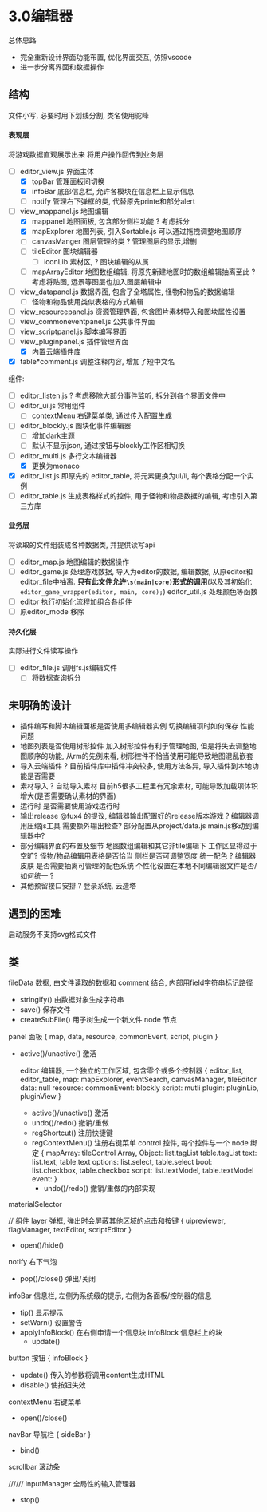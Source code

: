 # 3.0编辑器

总体思路  
+ 完全重新设计界面功能布置, 优化界面交互, 仿照vscode
+ 进一步分离界面和数据操作

## 结构

文件小写, 必要时用下划线分割, 类名使用驼峰

#### 表现层

将游戏数据直观展示出来
将用户操作回传到业务层

- [ ] editor_view.js 界面主体
    - [x] topBar 管理面板间切换
    - [x] infoBar 底部信息栏, 允许各模块在信息栏上显示信息
    - [ ] notify 管理右下弹框的类, 代替原先printe和部分alert
- [ ] view_mappanel.js 地图编辑
    - [x] mappanel 地图面板, 包含部分侧栏功能 ? 考虑拆分
    - [x] mapExplorer 地图列表, 引入Sortable.js 可以通过拖拽调整地图顺序
    - [ ] canvasManger 图层管理的类 ? 管理图层的显示,增删
    - [ ] tileEditor 图块编辑器
        - [ ] iconLib 素材区,  ? 图块编辑的从属
    - [ ] mapArrayEditor 地图数组编辑, 将原先新建地图时的数组编辑抽离至此 
    ? 考虑将贴图, 远景等图层也加入图层编辑中
- [ ] view_datapanel.js 数据界面, 包含了全塔属性, 怪物和物品的数据编辑
    - [ ] 怪物和物品使用类似表格的方式编辑
- [ ] view_resourcepanel.js 资源管理界面, 包含图片素材导入和图块属性设置
- [ ] view_commoneventpanel.js 公共事件界面
- [ ] view_scriptpanel.js 脚本编写界面
- [ ] view_pluginpanel.js 插件管理界面
    - [x] 内置云端插件库
- [x] table\*comment.js 调整注释内容, 增加了短中文名

组件:

- [ ] editor_listen.js ? 考虑移除大部分事件监听, 拆分到各个界面文件中
- [ ] editor_ui.js 常用组件
    - [ ] contextMenu 右键菜单类, 通过传入配置生成
- [ ] editor_blockly.js 图块化事件编辑器
    - [ ] 增加dark主题
    - [ ] 默认不显示json, 通过按钮与blockly工作区相切换
- [ ] editor_multi.js 多行文本编辑器
    - [x] 更换为monaco
- [x] editor_list.js 即原先的 editor_table, 将元素更换为ul/li, 每个表格分配一个实例
- [ ] editor_table.js 生成表格样式的控件, 用于怪物和物品数据的编辑, 考虑引入第三方库

#### 业务层

将读取的文件组装成各种数据类, 并提供读写api

- [ ] editor_map.js 地图编辑的数据操作
- [ ] editor_game.js 处理游戏数据, 导入为editor的数据, 编辑数据, 从原editor和editor_file中抽离. **只有此文件允许`\s(main|core)`形式的调用**(以及其初始化`editor_game_wrapper(editor, main, core);`)
editor_util.js 处理颜色等函数
- [ ] editor 执行初始化流程加组合各组件
- [ ] 原editor_mode 移除

#### 持久化层

实际进行文件读写操作
- [ ] editor_file.js 调用fs.js编辑文件
    - [ ] 将数据查询拆分

## 未明确的设计

+ 插件编写和脚本编辑面板是否使用多编辑器实例
    切换编辑项时如何保存
    性能问题
+ 地图列表是否使用树形控件
    加入树形控件有利于管理地图, 但是将失去调整地图顺序的功能, 从rm的先例来看, 树形控件不恰当使用可能导致地图混乱嵌套
+ 导入云端插件
    ? 目前插件库中插件冲突较多, 使用方法各异, 导入插件到本地功能是否需要
+ 素材导入
    ? 自动导入素材 目前h5很多工程里有冗余素材, 可能导致加载项体积增大(是否需要确认素材的界面)
+ 运行时
    是否需要使用游戏运行时
+ 输出release
    @fux4 的提议, 编辑器输出配置好的release版本游戏
    ? 编辑器调用压缩js工具
    需要额外输出检查? 部分配置从project/data.js main.js移动到编辑器中?
+ 部分编辑界面的布置及细节
    地图数组编辑和其它非tile编辑下 工作区显得过于空旷?
    怪物/物品编辑用表格是否恰当
    侧栏是否可调整宽度
    统一配色 ? 编辑器皮肤 是否需要抽离可管理的配色系统
    个性化设置在本地不同编辑器文件是否/如何统一 ?
+ 其他预留接口安排
    ? 登录系统, 云造塔

## 遇到的困难

启动服务不支持svg格式文件

## 类

fileData 数据, 由文件读取的数据和 comment 结合, 内部用field字符串标记路径
+ stringify() 由数据对象生成字符串 
+ save() 保存文件
+ createSubFile() 用子树生成一个新文件
    node 节点

panel 面板 { map, data, resource, commonEvent, script, plugin }
+ active()/unactive() 激活

    editor 编辑器, 一个独立的工作区域, 包含零个或多个控制器 {
        editor_list, editor_table, 
        map: mapExplorer, eventSearch, canvasManager, tileEditor
        data: null
        resource: 
        commonEvent: blockly
        script: mutli
        plugin: pluginLib, pluginView
    }
    + active()/unactive() 激活
    + undo()/redo() 撤销/重做
    + regShortcut() 注册快捷键
    + regContextMenu() 注册右键菜单
        control 控件, 每个控件与一个 node 绑定 {
            mapArray: tileControl
            Array, Object: list.tagList table.tagList
            text: list.text, table.text
            options: list.select, table.select
            bool: list.checkbox, table.checkbox
            script: list.textModel, table.textModel
            event:
        }
        + undo()/redo() 撤销/重做的内部实现

materialSelector

// 组件
layer 弹框, 弹出时会屏蔽其他区域的点击和按键 {
    uipreviewer, flagManager, textEditor, scriptEditor
}
+ open()/hide()

notify 右下气泡
+ pop()/close() 弹出/关闭

infoBar 信息栏, 左侧为系统级的提示, 右侧为各面板/控制器的信息
+ tip() 显示提示
+ setWarn() 设置警告
+ applyInfoBlock() 在右侧申请一个信息块
    infoBlock 信息栏上的块
    + update() 

button 按钮 { infoBlock }
+ update() 传入的参数将调用content生成HTML
+ disable() 使按钮失效

contextMenu 右键菜单
+ open()/close()

navBar 导航栏 { sideBar }
+ bind()

scrollbar 滚动条

//////
inputManager 全局性的输入管理器
+ stop()

